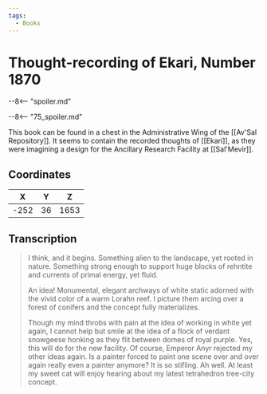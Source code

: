 ```yaml
---
tags:
  - Books
---
```

# Thought-recording of Ekari, Number 1870

--8<-- "spoiler.md"

--8<-- "75_spoiler.md"

This book can be found in a chest in the Administrative Wing of the [[Av'Sal Repository]]. It seems to contain the recorded thoughts of [[Ekari]], as they were imagining a design for the Ancillary Research Facility at [[Sal'Mevir]].

## Coordinates
| **X** | **Y** | **Z** |
| :---: | :---: | :---: |
| -252  |  36   | 1653  |

## Transcription
> I think, and it begins. Something alien to the landscape, yet rooted in nature. Something strong enough to support huge blocks of rehntite and currents of primal energy, yet fluid.
>
> An idea! Monumental, elegant archways of white static adorned with the vivid color of a warm Lorahn reef. I picture them arcing over a forest of conifers and the concept fully materializes.
>
> Though my mind throbs with pain at the idea of working in white yet again, I cannot help but smile at the idea of a flock of verdant snowgeese honking as they flit between domes of royal purple. Yes, this will do for the new facility. Of course, Emperor Anyr rejected my other ideas again. Is a painter forced to paint one scene over and over again really even a painter anymore? It is so stifling. Ah well. At least my sweet cat will enjoy hearing about my latest tetrahedron tree-city concept.

